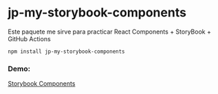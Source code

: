 # jp-my-storybook-components

Este paquete me sirve para practicar React Components + StoryBook + GitHub Actions
```
npm install jp-my-storybook-components
```
### Demo:
[Storybook Components](https://josscode95.github.io/storybooks-components/?path=/story/example-introduction--page)
